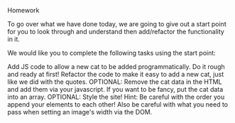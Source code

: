 Homework

To go over what we have done today, we are going to give out a start point for you to look through and understand then add/refactor the functionality in it.

We would like you to complete the following tasks using the start point:

Add JS code to allow a new cat to be added programmatically. Do it rough and ready at first!
Refactor the code to make it easy to add a new cat, just like we did with the quotes.
OPTIONAL: Remove the cat data in the HTML and add them via your javascript. If you want to be fancy, put the cat data into an array.
OPTIONAL: Style the site!
Hint: Be careful with the order you append your elements to each other! Also be careful with what you need to pass when setting an image's width via the DOM.